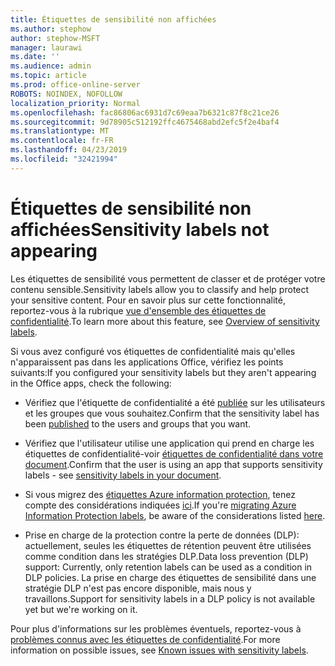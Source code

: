 ```yaml
---
title: Étiquettes de sensibilité non affichées
ms.author: stephow
author: stephow-MSFT
manager: laurawi
ms.date: ''
ms.audience: admin
ms.topic: article
ms.prod: office-online-server
ROBOTS: NOINDEX, NOFOLLOW
localization_priority: Normal
ms.openlocfilehash: fac86806ac6931d7c69eaa7b6321c87f8c21ce26
ms.sourcegitcommit: 9d78905c512192ffc4675468abd2efc5f2e4baf4
ms.translationtype: MT
ms.contentlocale: fr-FR
ms.lasthandoff: 04/23/2019
ms.locfileid: "32421994"
---
```

# <a name="sensitivity-labels-not-appearing"></a><span data-ttu-id="b2cf2-102">Étiquettes de sensibilité non affichées</span><span class="sxs-lookup"><span data-stu-id="b2cf2-102">Sensitivity labels not appearing</span></span>

<span data-ttu-id="b2cf2-103">Les étiquettes de sensibilité vous permettent de classer et de protéger votre contenu sensible.</span><span class="sxs-lookup"><span data-stu-id="b2cf2-103">Sensitivity labels allow you to classify and help protect your sensitive content.</span></span> <span data-ttu-id="b2cf2-104">Pour en savoir plus sur cette fonctionnalité, reportez-vous à la rubrique [vue d'ensemble des étiquettes de confidentialité](https://docs.microsoft.com/en-us/office365/securitycompliance/sensitivity-labels).</span><span class="sxs-lookup"><span data-stu-id="b2cf2-104">To learn more about this feature, see [Overview of sensitivity labels](https://docs.microsoft.com/en-us/office365/securitycompliance/sensitivity-labels).</span></span>

<span data-ttu-id="b2cf2-105">Si vous avez configuré vos étiquettes de confidentialité mais qu'elles n'apparaissent pas dans les applications Office, vérifiez les points suivants:</span><span class="sxs-lookup"><span data-stu-id="b2cf2-105">If you configured your sensitivity labels but they aren't appearing in the Office apps, check the following:</span></span>

- <span data-ttu-id="b2cf2-106">Vérifiez que l'étiquette de confidentialité a été [publiée](https://docs.microsoft.com/en-us/Office365/SecurityCompliance/sensitivity-labels#what-label-policies-can-do) sur les utilisateurs et les groupes que vous souhaitez.</span><span class="sxs-lookup"><span data-stu-id="b2cf2-106">Confirm that the sensitivity label has been [published](https://docs.microsoft.com/en-us/Office365/SecurityCompliance/sensitivity-labels#what-label-policies-can-do) to the users and groups that you want.</span></span>

- <span data-ttu-id="b2cf2-107">Vérifiez que l'utilisateur utilise une application qui prend en charge les étiquettes de confidentialité-voir [étiquettes de confidentialité dans votre document](https://support.office.com/en-us/article/apply-sensitivity-labels-to-your-documents-and-email-within-office-2f96e7cd-d5a4-403b-8bd7-4cc636bae0f9?ad=US&ui=en-US&rs=en-US#bkmk_whereavailable).</span><span class="sxs-lookup"><span data-stu-id="b2cf2-107">Confirm that the user is using an app that supports sensitivity labels - see [sensitivity labels in your document](https://support.office.com/en-us/article/apply-sensitivity-labels-to-your-documents-and-email-within-office-2f96e7cd-d5a4-403b-8bd7-4cc636bae0f9?ad=US&ui=en-US&rs=en-US#bkmk_whereavailable).</span></span>
 
 
- <span data-ttu-id="b2cf2-108">Si vous migrez des [étiquettes Azure information protection](https://docs.microsoft.com/en-us/azure/information-protection/configure-policy-migrate-labels), tenez compte des considérations indiquées [ici](https://docs.microsoft.com/en-us/azure/information-protection/configure-policy-migrate-labels#considerations-for-unified-labels).</span><span class="sxs-lookup"><span data-stu-id="b2cf2-108">If you're [migrating Azure Information Protection labels](https://docs.microsoft.com/en-us/azure/information-protection/configure-policy-migrate-labels), be aware of the considerations listed [here](https://docs.microsoft.com/en-us/azure/information-protection/configure-policy-migrate-labels#considerations-for-unified-labels).</span></span>

- <span data-ttu-id="b2cf2-109">Prise en charge de la protection contre la perte de données (DLP): actuellement, seules les étiquettes de rétention peuvent être utilisées comme condition dans les stratégies DLP.</span><span class="sxs-lookup"><span data-stu-id="b2cf2-109">Data loss prevention (DLP) support: Currently, only retention labels can be used as a condition in DLP policies.</span></span>  <span data-ttu-id="b2cf2-110">La prise en charge des étiquettes de sensibilité dans une stratégie DLP n'est pas encore disponible, mais nous y travaillons.</span><span class="sxs-lookup"><span data-stu-id="b2cf2-110">Support for sensitivity labels in a DLP policy is not available yet but we're working on it.</span></span>

<span data-ttu-id="b2cf2-111">Pour plus d'informations sur les problèmes éventuels, reportez-vous à [problèmes connus avec les étiquettes de confidentialité](https://support.office.com/en-us/article/known-issues-with-sensitivity-labels-in-office-b169d687-2bbd-4e21-a440-7da1b2743edc?ui=en-US&rs=en-US&ad=US).</span><span class="sxs-lookup"><span data-stu-id="b2cf2-111">For more information on possible issues, see [Known issues with sensitivity labels](https://support.office.com/en-us/article/known-issues-with-sensitivity-labels-in-office-b169d687-2bbd-4e21-a440-7da1b2743edc?ui=en-US&rs=en-US&ad=US).</span></span>